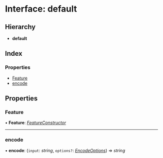 # Interface: default

## Hierarchy

* **default**

## Index

### Properties

* [Feature](default.md#feature)
* [encode](default.md#encode)

## Properties

### Feature

• **Feature**: [*FeatureConstructor*](featureconstructor.md)

___

### encode

• **encode**: (`input`: *string*, `options?`: [*EncodeOptions*](encodeoptions.md)) => *string*
